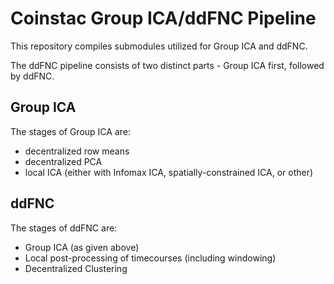 # Coinstac Group ICA/ddFNC Pipeline

This repository compiles submodules utilized for Group ICA and ddFNC.

The ddFNC pipeline consists of two distinct parts - Group ICA first, followed by ddFNC.

## Group ICA

The stages of Group ICA are:

 - decentralized row means
 - decentralized PCA
 - local ICA (either with Infomax ICA, spatially-constrained ICA, or other)

## ddFNC

The stages of ddFNC are:
 - Group ICA (as given above)
 - Local post-processing of timecourses (including windowing)
 - Decentralized Clustering

